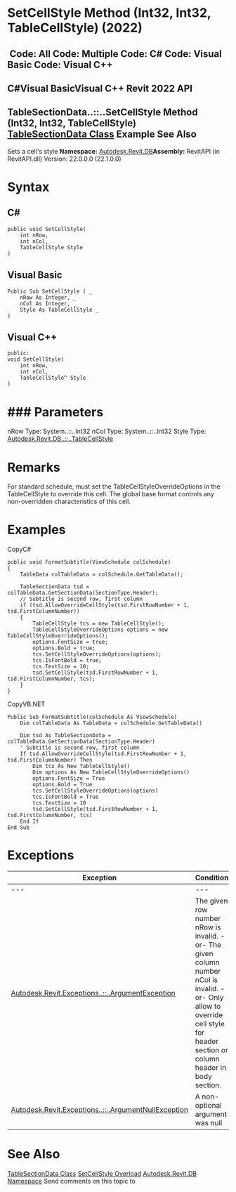 # SetCellStyle Method (Int32, Int32, TableCellStyle) (2022)

﻿
 Code: All Code: Multiple Code: C# Code: Visual Basic Code: Visual C++   
---  
C#Visual BasicVisual C++
Revit 2022 API  
---  
TableSectionData..::..SetCellStyle Method (Int32, Int32, TableCellStyle)  
[TableSectionData Class](a0e6f821-5f53-1eb0-eba1-16554b3c0dc8.md "TableSectionData Class") Example See Also  
---  
Sets a cell's style 
**Namespace:** [Autodesk.Revit.DB](87546ba7-461b-c646-cbb1-2cb8f5bff8b2.md "Autodesk.Revit.DB Namespace")**Assembly:** RevitAPI (in RevitAPI.dll) Version: 22.0.0.0 (22.1.0.0)
# Syntax
C#  
---  
```text
public void SetCellStyle(
	int nRow,
	int nCol,
	TableCellStyle Style
)
```
  
Visual Basic  
---  
```text
Public Sub SetCellStyle ( _
	nRow As Integer, _
	nCol As Integer, _
	Style As TableCellStyle _
)
```
  
Visual C++  
---  
```text
public:
void SetCellStyle(
	int nRow, 
	int nCol, 
	TableCellStyle^ Style
)
```
  
# ### Parameters
nRow
    Type: System..::..Int32
nCol
    Type: System..::..Int32
Style
    Type: [Autodesk.Revit.DB..::..TableCellStyle](e9a5280b-4009-004f-57a4-af1f292f9619.md "TableCellStyle Class")
# Remarks
For standard schedule, must set the TableCellStyleOverrideOptions in the TableCellStyle to override this cell. The global base format controls any non-overridden characteristics of this cell. 
# Examples
CopyC#
```text
public void FormatSubtitle(ViewSchedule colSchedule)
{
    TableData colTableData = colSchedule.GetTableData();

    TableSectionData tsd = colTableData.GetSectionData(SectionType.Header);
    // Subtitle is second row, first column
    if (tsd.AllowOverrideCellStyle(tsd.FirstRowNumber + 1, tsd.FirstColumnNumber))
    {
        TableCellStyle tcs = new TableCellStyle();
        TableCellStyleOverrideOptions options = new TableCellStyleOverrideOptions();
        options.FontSize = true;
        options.Bold = true;
        tcs.SetCellStyleOverrideOptions(options);
        tcs.IsFontBold = true;
        tcs.TextSize = 10;
        tsd.SetCellStyle(tsd.FirstRowNumber + 1, tsd.FirstColumnNumber, tcs);
    }
}
```

CopyVB.NET
```text
Public Sub FormatSubtitle(colSchedule As ViewSchedule)
    Dim colTableData As TableData = colSchedule.GetTableData()

    Dim tsd As TableSectionData = colTableData.GetSectionData(SectionType.Header)
    ' Subtitle is second row, first column
    If tsd.AllowOverrideCellStyle(tsd.FirstRowNumber + 1, tsd.FirstColumnNumber) Then
        Dim tcs As New TableCellStyle()
        Dim options As New TableCellStyleOverrideOptions()
        options.FontSize = True
        options.Bold = True
        tcs.SetCellStyleOverrideOptions(options)
        tcs.IsFontBold = True
        tcs.TextSize = 10
        tsd.SetCellStyle(tsd.FirstRowNumber + 1, tsd.FirstColumnNumber, tcs)
    End If
End Sub
```

# Exceptions
| Exception | Condition |
| --- | --- |
| --- | --- |
| [Autodesk.Revit.Exceptions..::..ArgumentException](2e6e4206-97a8-dd4b-df5d-4269f4bb6088.md "ArgumentException Class") | The given row number nRow is invalid. -or- The given column number nCol is invalid. -or- Only allow to override cell style for header section or column header in body section. |
| [Autodesk.Revit.Exceptions..::..ArgumentNullException](631e1424-60f4-929b-4e52-dda9dcd26316.md "ArgumentNullException Class") | A non-optional argument was null |

# See Also
[TableSectionData Class](a0e6f821-5f53-1eb0-eba1-16554b3c0dc8.md "TableSectionData Class")
[SetCellStyle Overload](72012dc7-c016-dbf6-b023-3b3855cb342c.md "SetCellStyle Method")
[Autodesk.Revit.DB Namespace](87546ba7-461b-c646-cbb1-2cb8f5bff8b2.md "Autodesk.Revit.DB Namespace")
Send comments on this topic to 